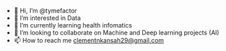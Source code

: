 - 👋 Hi, I’m @tymefactor
- 👀 I’m interested in Data
- 🌱 I’m currently learning health infomatics
- 💞️ I’m looking to collaborate on Machine and Deep learning projects (AI)
- 📫 How to reach me clementnkansah29@gmail.com

<!---
tymefactor/tymefactor is a ✨ special ✨ repository because its `README.md` (this file) appears on your GitHub profile.
You can click the Preview link to take a look at your changes.
--->
